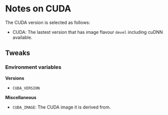# Notes on CUDA

The CUDA version is selected as follows:

* CUDA: The lastest version that has image flavour `devel` including cuDNN
  available.

## Tweaks

### Environment variables

**Versions**

* `CUDA_VERSION`

**Miscellaneous**

* `CUDA_IMAGE`: The CUDA image it is derived from.
